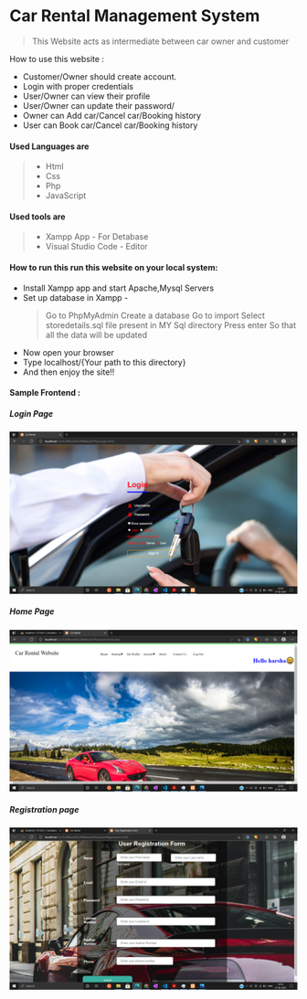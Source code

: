# Car Rental Management System

> This  Website acts as intermediate between car owner and customer 

How to use this website :
* Customer/Owner should  create account.
* Login with proper credentials
* User/Owner can view their profile
* User/Owner can update their password/
* Owner can Add car/Cancel car/Booking history
* User can Book car/Cancel car/Booking history


#### Used Languages are 
> * Html 
> * Css
> * Php
> * JavaScript

#### Used tools are 
> * Xampp App           - For Detabase
> * Visual Studio Code  - Editor

#### How to run this run this website on your local system:

* Install Xampp app and start Apache,Mysql Servers
* Set up database in Xampp -
    > Go to PhpMyAdmin 
    > Create a database
    > Go to import
    > Select storedetails.sql file present in MY Sql directory
    > Press enter So that all the data will be updated
* Now open your browser 
* Type localhost/{Your path to this directory}
* And then enjoy the site!!

#### Sample Frontend :

##### Login Page
![Image](./Sample/Login.png)

##### Home Page
![Image](./Sample/UserHome.png)

##### Registration page
![Image](./Sample/Registration.png)